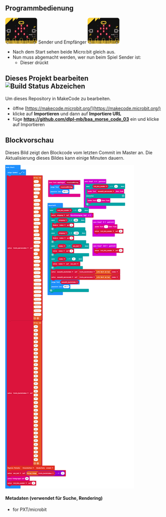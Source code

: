 ## Programmbedienung
<img width="20%" src="https://github.com/dlpl-mb/baa_morse_code_01/blob/master/images/robi_mb.png?raw=1">  Sender und Empfänger <img width="20%" src="https://github.com/dlpl-mb/baa_morse_code_01/blob/master/images/robi_mb.png?raw=1">

* Nach dem Start sehen beide Micro:bit gleich aus.
* Nun muss abgemacht werden, wer nun beim Spiel Sender ist:
	* Dieser drückt 
## Dieses Projekt bearbeiten ![Build Status Abzeichen](https://github.com/dlpl-mb/baa_morse_code_03/workflows/MakeCode/badge.svg)

Um dieses Repository in MakeCode zu bearbeiten.

* öffne [https://makecode.microbit.org/](https://makecode.microbit.org/)
* klicke auf **Importieren** und dann auf **Importiere URL**
* füge **https://github.com/dlpl-mb/baa_morse_code_03** ein und klicke auf Importieren

## Blockvorschau

Dieses Bild zeigt den Blockcode vom letzten Commit im Master an.
Die Aktualisierung dieses Bildes kann einige Minuten dauern.

![Eine gerenderte Ansicht der Blöcke](https://github.com/dlpl-mb/baa_morse_code_03/raw/master/.github/makecode/blocks.png)

#### Metadaten (verwendet für Suche, Rendering)

* for PXT/microbit
<script src="https://makecode.com/gh-pages-embed.js"></script><script>makeCodeRender("{{ site.makecode.home_url }}", "{{ site.github.owner_name }}/{{ site.github.repository_name }}");</script>
<!--stackedit_data:
eyJoaXN0b3J5IjpbLTMyMjI1ODgzMSwtMTUwMzE3MjQyMSwtMj
AzNTg1NTkxMywtMTMxMTMwMjc5NF19
-->
